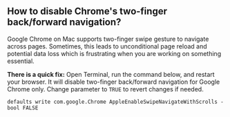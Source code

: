 
## How to disable Chrome's two-finger back/forward navigation?

Google Chrome on Mac supports two-finger swipe gesture to navigate across pages.
Sometimes, this leads to unconditional page reload and potential data loss which is
frustrating when you are working on something essential.

**There is a quick fix:** Open Terminal, run the command below, and restart your browser.
It will disable two-finger back/forward navigation for Google Chrome only.
Change parameter to `TRUE` to revert changes if needed.

```
defaults write com.google.Chrome AppleEnableSwipeNavigateWithScrolls -bool FALSE
```
